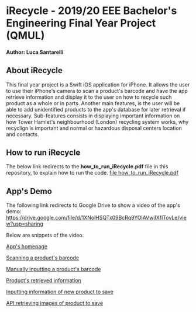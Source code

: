 # iRecycle - 2019/20 EEE Bachelor's Engineering Final Year Project (QMUL)
#### Author: Luca Santarelli

## About iRecycle
This final year project is a Swift iOS application for iPhone. It allows the user to use their iPhone's camera to scan a product's barcode and have the app retrieve information and display it to the user on how to recycle such product as a whole or in parts. Another main features, is the user will be able to add unidentified products to the app's database for later retrieval if necessary. Sub-features consists in displaying important information on how Tower Hamlet's neighbourhood (London) recycling system works, why recyclign is important and normal or hazardous disposal centers location and contacts.

## How to run iRecycle
The below link redirects to the **how_to_run_iRecycle.pdf** file in this repository, to explain how to run the code.
[file how_to_run_iRecycle.pdf ](https://github.com/ghostbustersrock/iRecycle/blob/master/how_to_run_iRecycle.pdf)

## App's Demo
The following link redirects to Google Drive to show a video of the app's demo: https://drive.google.com/file/d/1XNolHSQTx09BcRq9YOlAVwjIXfITovLe/view?usp=sharing

Below are snippets of the video.

[App's homepage](https://drive.google.com/file/d/1hwd4JuHWGuu52c4FaZvGEtzSsMNuGgjK/view?usp=sharing)

[Scanning a product's barcode](https://drive.google.com/file/d/1vGFetRgqOCjpSyimucRWOFdchiiJroXq/view?usp=sharing)

[Manually inputting a product's barcode](https://drive.google.com/file/d/1yaj4LBjdamlUq1pSXu91I4pgFmtrzIXs/view?usp=sharing)

[Product's retrieved information](https://drive.google.com/file/d/143G6jCHxBed-dJFzLWjFxrNgCTPEeoan/view?usp=sharing)

[Inputting information of new product to save](https://drive.google.com/file/d/1u0NqTrrdZ30NxwiiJJF0pKRAvDGDjqji/view?usp=sharing)

[API retrieving images of product to save](https://drive.google.com/file/d/1w36xXq9TDD9x0EtXOYTeASB8tImYgAkh/view?usp=sharing)
